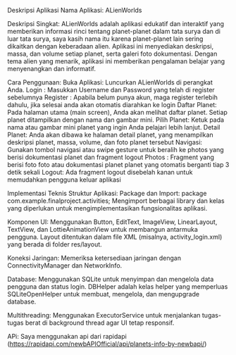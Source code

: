 Deskripsi Aplikasi
Nama Aplikasi: ALienWorlds

Deskripsi Singkat: ALienWorlds adalah aplikasi edukatif dan interaktif yang memberikan informasi rinci tentang planet-planet dalam tata surya dan di luar tata surya, saya kasih nama itu karena planet-planet lain sering dikaitkan dengan keberadaan alien. 
Aplikasi ini menyediakan deskripsi, massa, dan volume setiap planet, serta galeri foto dokumentasi. Dengan tema alien yang menarik, aplikasi ini memberikan pengalaman belajar yang menyenangkan dan informatif.

Cara Penggunaan:
Buka Aplikasi: Luncurkan ALienWorlds di perangkat Anda.
Login : Masukkan Username dan Password yang telah di register sebelumnya
Register : Apabila belum punya akun, maga register terlebih dahulu, jika selesai anda akan otomatis diarahkan ke login
Daftar Planet: Pada halaman utama (main screen), Anda akan melihat daftar planet. Setiap planet ditampilkan dengan nama dan gambar mini.
Pilih Planet: Ketuk pada nama atau gambar mini planet yang ingin Anda pelajari lebih lanjut.
Detail Planet: Anda akan dibawa ke halaman detail planet, yang menampilkan deskripsi planet, massa, volume, dan foto planet tersebut
Navigasi: Gunakan tombol navigasi atau swipe gesture untuk beralih ke photos yang berisi dokumentasi planet dan fragment logout
Photos : Fragment yang berisi foto foto atau dokumentasi planet planet yang otomatis berganti tiap 3 detik sekali
Logout: Ada fragment logout disebelah kanan untuk memudahkan pengguna keluar aplikasi

Implementasi Teknis
Struktur Aplikasi:
Package dan Import:
package com.example.finalproject.activities;
Mengimport berbagai library dan kelas yang diperlukan untuk mengimplementasikan fungsionalitas aplikasi.

Komponen UI:
Menggunakan Button, EditText, ImageView, LinearLayout, TextView, dan LottieAnimationView untuk membangun antarmuka pengguna.
Layout ditentukan dalam file XML (misalnya, activity_login.xml) yang berada di folder res/layout.

Koneksi Jaringan:
Memeriksa ketersediaan jaringan dengan ConnectivityManager dan NetworkInfo.

Database:
Menggunakan SQLite untuk menyimpan dan mengelola data pengguna dan status login.
DBHelper adalah kelas helper yang memperluas SQLiteOpenHelper untuk membuat, mengelola, dan mengupgrade database.

Multithreading:
Menggunakan ExecutorService untuk menjalankan tugas-tugas berat di background thread agar UI tetap responsif.

APi: 
Saya menggunakan api dari rapidapi (https://rapidapi.com/newbAPIOfficial/api/planets-info-by-newbapi/)
